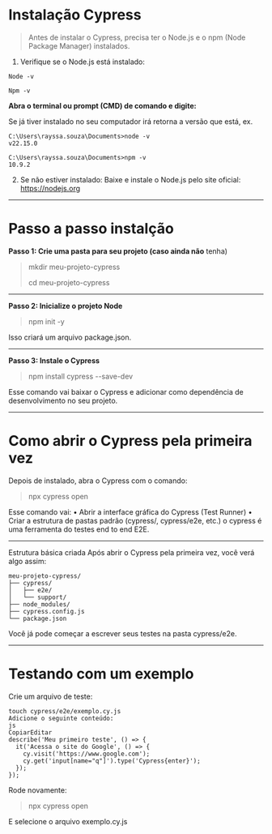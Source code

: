# Instalação Cypress

> Antes de instalar o Cypress, precisa ter o Node.js e o npm (Node Package Manager) instalados.

1. Verifique se o Node.js está instalado:

```
Node -v

Npm -v
```

**Abra o terminal ou prompt (CMD) de comando e digite:**

Se já tiver instalado no seu computador irá retorna a versão que está, ex.

```
C:\Users\rayssa.souza\Documents>node -v
v22.15.0

C:\Users\rayssa.souza\Documents>npm -v
10.9.2
```

2. Se não estiver instalado:
Baixe e instale o Node.js pelo site oficial: 
https://nodejs.org
________________________________________
 # Passo a passo instalção

**Passo 1: Crie uma pasta para seu projeto (caso ainda não** tenha)
>mkdir meu-projeto-cypress
>
>cd meu-projeto-cypress
________________________________________
**Passo 2: Inicialize o projeto Node**
>npm init -y

Isso criará um arquivo package.json.
________________________________________
**Passo 3: Instale o Cypress**
>npm install cypress --save-dev

Esse comando vai baixar o Cypress e adicionar como dependência de desenvolvimento no seu projeto.
________________________________________
# Como abrir o Cypress pela primeira vez
Depois de instalado, abra o Cypress com o comando:

>npx cypress open

Esse comando vai:
•	Abrir a interface gráfica do Cypress (Test Runner)
•	Criar a estrutura de pastas padrão (cypress/, cypress/e2e, etc.) o cypress é uma ferramenta do testes end to end E2E.
________________________________________
Estrutura básica criada
Após abrir o Cypress pela primeira vez, você verá algo assim:
```
meu-projeto-cypress/
├── cypress/
│   ├── e2e/
│   └── support/
├── node_modules/
├── cypress.config.js
└── package.json 
```

Você já pode começar a escrever seus testes na pasta cypress/e2e.
________________________________________
# Testando com um exemplo
Crie um arquivo de teste:
```
touch cypress/e2e/exemplo.cy.js
Adicione o seguinte conteúdo:
js
CopiarEditar
describe('Meu primeiro teste', () => {
  it('Acessa o site do Google', () => {
    cy.visit('https://www.google.com');
    cy.get('input[name="q"]').type('Cypress{enter}');
  });
});
```
Rode novamente:

>npx cypress open

E selecione o arquivo exemplo.cy.js

